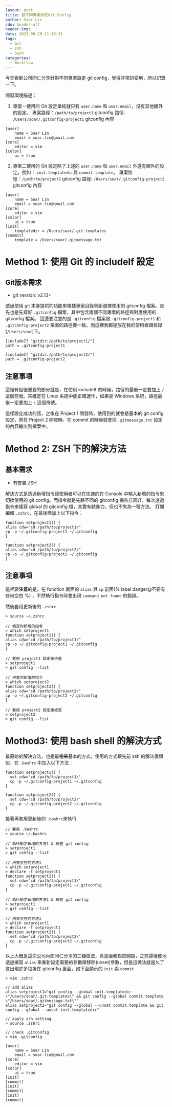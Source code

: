 ```yaml
---
layout: post
title: 替不同專案設定Git Config
author: Soar Lin
cdn: header-off
header-img: ''
date: 2021-08-20 11:19:31
tags:
  - Git
  - zsh
  - bash
categories:
  - Workflow
---
```


今天看到公司同仁分享針對不同專案設定 git config，覺得非常的受用，所以記錄一下。

開發環境描述：
1. 專案一使用的 Git 設定單純就只有 `user.name` 和 `user.email`，沒有其他額外的設定。
專案路徑：`/path/to/project1`
gitconfig 路徑: `/Users/soar/.gitconfig-project1`
gitconfig 內容
```
[user]
	name = Soar Lin
	email = soar.lin@gmail.com
[core]
	editor = vim
[color]
	ui = true
```

2. 專案二使用的 Git 設定除了上述的 `user.name` 和 `user.email` 外還有額外的設定，例如： `init.templatedir`與 `commit.template`。
專案路徑：`/path/to/project2`
gitconfig 路徑: `/Users/soar/.gitconfig-project2`
gitconfig 內容
```
[user]
	name = Soar Lin
	email = soar.lin@gmail.com
[core]
	editor = vim
[color]
	ui = true
[init]
    templatedir = /Users/soar/.git-templates
[commit]
    template = /Users/soar/.gitmessage.txt
```

<!-- more -->

# Method 1: 使用 Git 的 includeIf 設定

## Git版本需求
* git version: v2.13+

透過使用 git 本身提供的功能來根據專案目錄判斷選擇使用的 gitconfig 檔案。首先也是先寫好 `.gitconfig` 檔案，其中包含兩個不同專案的路徑與對應使用的 gitconfig 檔案。
這邊要注意的是 `.gitconfig` 檔案跟 `.gitconfig-project1` 和 `.gitconfig-project2` 檔案的路徑要一致。而這裡我都是放在我的使用者跟目錄(`/Users/soar`)下。

```
[includeIf "gitdir:/path/to/project1/"]
path = .gitconfig-project1

[includeIf "gitdir:/path/to/project2/"]
path = .gitconfig-project2
```
## 注意事項
這裡有個很重要的部分就是，在使用 includeIf 的時候，路徑的最後一定要加上 `/` 這個符號。來確定在 Linux 系統中能正確運作，如果是 Windows 系統，路徑最後一定要加上 `\` 這個符號。

這樣設定成功的話，之後在 Project 1 開發時，使用到的就會是基本的 git config 設定，而在 Project 2 開發時，在 commit 的時候就會把 `.gitmessage.txt` 設定的內容輸出到檔案中。

# Method 2: ZSH 下的解決方法

## 基本需求
* 有安裝 ZSH

解決方式是透過新增指令讓使用者可以在快速的在 Console 中輸入新增的指令來切換使用的 git config。而指令就是先將不同的 gitconfig 檔各自寫好，每次透過指令來複寫 global 的 gitconfig 檔，其實有點暴力，但也不失為一種方法。
打開編輯 `.zshrc`，在最後面加上以下指令：
```
function setproject1() {
alias cdw="cd /path/to/project1/"
cp -p ~/.gitconfig-project1 ~/.gitconfig
}

function setproject2() {
alias cdw="cd /path/to/project2/"
cp -p ~/.gitconfig-project2 ~/.gitconfig
}
```
## 注意事項
這裡要**注意**的是，在 function 裏面的 `alias` 與 `cp` 前面{% label danger@不要有任何空白 %} ，不然執行指令時會出現 `command not found` 的錯誤。

然後套用更新後的 `.zshrc`
```
> source ~/.zshrc

// 檢查你新增的指令
> which setproject1
function setproject1() {
alias cdw="cd /path/to/project1/"
cp -p ~/.gitconfig-project1 ~/.gitconfig
}

// 套用 project1 設定後檢查
> setproject1
> git config --list

// 檢查你新增的指令
> which setproject2
function setproject2() {
alias cdw="cd /path/to/project2/"
cp -p ~/.gitconfig-project2 ~/.gitconfig
}

// 套用 project2 設定後檢查
> setproject2
> git config --list
```

# Mothod3: 使用 bash shell 的解決方式
最原始的解決方法，也是最~~粗暴~~基本的方式，使用的方式跟先前 zsh 的解法很類似，在 `.bashrc` 中加入以下方法：

```
function setproject1() {
  set cdw='cd /path/to/project1/'
  cp -p ~/.gitconfig-project1 ~/.gitconfig
}

function setproject2() {
  set cdw='cd /path/to/project2/'
  cp -p ~/.gitconfig-project2 ~/.gitconfig
}
```
接著再套用更新後的 `.bashrc`來執行
```
// 套用 .bashrc
> source ~/.bashrc

// 執行剛才新增的方法1 & 檢查 git config
> setproject1
> git config --list

// 檢查宣告的方法1
> which setproject1
> declare -f setproject1
function setproject1() {
  set cdw='cd /path/to/project1/'
  cp -p ~/.gitconfig-project1 ~/.gitconfig
}

// 執行剛才新增的方法1 & 檢查 git config
> setproject1
> git config --list

// 檢查宣告的方法1
> which setproject1
> declare -f setproject1
function setproject2() {
  set cdw='cd /path/to/project2/'
  cp -p ~/.gitconfig-project2 ~/.gitconfig
}
```

以上大概是這次公司內部同仁分享的三種做法，真是讓我豁然開朗，之前還傻傻地透過撰寫 `alias` 來重新設定需要的參數跟移除(unset)參數，但是這做法就是久了會出現許多垃圾在 gitconfig 裏面，如下面顯示的 `init` 與 `commit`

```
> vim .zshrc

// add alias
alias setproject1="git config --global init.templatedir \"/Users/soar/.git-templates\" && git config --global commit.template \"/Users/soar/.gitmessage.txt\""
alias setproject2="git config --global --unset commit.template && git config --global --unset init.templatedir"

// apply zsh setting
> source .zshrc

// check .gitconfig
> vim .gitconfig

[user]
	name = Soar Lin
	email = soar.lin@gmail.com
[core]
	editor = vim
[color]
	ui = true
[init]
[commit]
[init]
[commit]
[init]
[commit]
```
